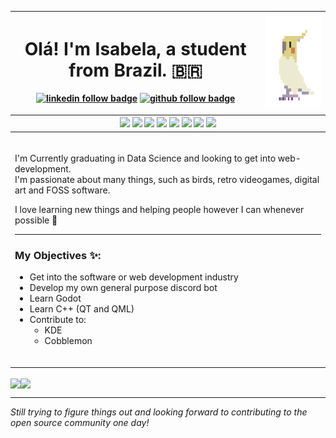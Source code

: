 <table>
    <thead>
        <tr>
            <th>
                <h1>Olá! I'm Isabela, a student from Brazil. 🇧🇷</h1>
                <p>
                    <a href="https://www.linkedin.com/in/ismenezes/"><img src="https://img.shields.io/badge/-Isabela_Menezes-blue?style=flat-square&logo=Linkedin&logoColor=white&link=https://www.linkedin.com/in/ismenezes/" alt="linkedin follow badge"></a>
                    <a href="https://github.com/IMenezes-GH"><img src="https://img.shields.io/github/followers/IMenezes-GH?label=follow&style=social" alt="github follow badge"></a>
                </p>
            </th>
            <th>
                <img height="150px" src="./cockatiel.gif" alt="cockatiel gif">
            </th>
        </tr>
        <tr>
            <th colspan=2>
                <img src="https://img.shields.io/badge/OS-Linux-informational?style=flat&logo=linux&logoColor=white&color=22A7EC">
                <img src="https://img.shields.io/badge/Shell-Bash-informational?style=flat&logo=gnu-bash&logoColor=white&color=89E051">
                <img src="https://img.shields.io/badge/Code-JavaScript-informational?style=flat&logo=javascript&logoColor=white&color=F1E05A">
                <img src="https://img.shields.io/badge/Code-TypeScript-informational?style=flat&logo=typescript&logoColor=white&color=3178C6">
                <img src="https://img.shields.io/badge/Code-Python-informational?style=flat&logo=python&logoColor=white&color=3572A5">
                <img src="https://img.shields.io/badge/Tools-Docker-informational?style=flat&logo=docker&logoColor=white&color=1D63ED">
                <img src="https://img.shields.io/badge/Tools-PostgreSQL-informational?style=flat&logo=postgresql&logoColor=white&color=31648C">
                <img src="https://img.shields.io/badge/Tools-MongoDB-informational?style=flat&logo=mongodb&logoColor=white&color=116149">
            </th>
        </tr>
    </thead>
    <tbody>
            <tr>
                <td colspan=2>
                <br>
                <p>I'm Currently graduating in Data Science and looking to get into web-development. <br />
                I'm passionate about many things, such as birds, retro videogames, digital art and FOSS software.</p>
                <p>I love learning new things and helping people however I can whenever possible 💙  </p>
                <hr>
                <h3> My Objectives ✨:</h3>
                <ul>
                    <li>Get into the software or web development industry</li>
                    <li>Develop my own general purpose discord bot</li>
                    <li>Learn Godot</li>
                    <li>Learn C++ (QT and QML)</li>
                    <li>Contribute to:
                        <ul>
                            <li>KDE</li>
                            <li>Cobblemon</li>
                        </ul>
                    </li>
                </ul>
            <br>
            </td>
            </tr>
    </tbody>
</table>

<a href="https://github.com/anuraghazra/github-readme-stats"><img height=200 align="center" src="https://github-readme-stats-mfdouuc7p-imenezes-gh.vercel.app/api?username=IMenezes-GH&theme=transparent" /></a><a href="https://github.com/anuraghazra/convoychat"><img height=200 align="center" src="https://github-readme-stats-mfdouuc7p-imenezes-gh.vercel.app/api/top-langs?username=IMenezes-GH&theme=transparent&layout=compact&langs_count=8&card_width=320" /></a>  

--------------

*Still trying to figure things out and looking forward to contributing to the open source community one day!*



